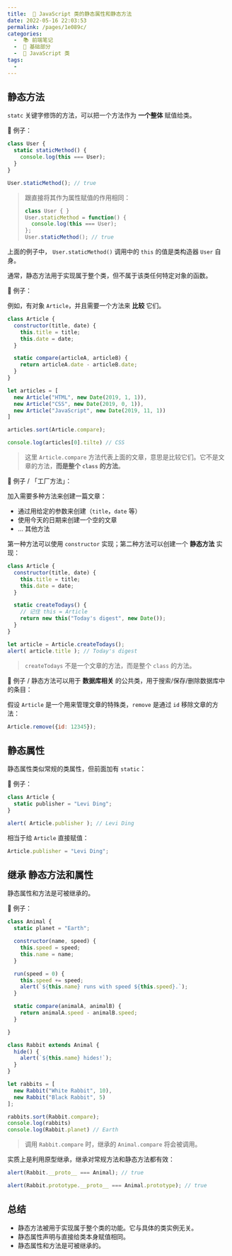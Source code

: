 ```yaml
---
title:  🥏 JavaScript 类的静态属性和静态方法
date: 2022-05-16 22:03:53
permalink: /pages/1e089c/
categories:
  -  📚 前端笔记
  -  🚶 基础部分
  -  📙 JavaScript 类
tags:
  - 
---
```

## 静态方法

`statc` 关键字修饰的方法，可以把一个方法作为 **一个整体** 赋值给类。

🌰 例子：

```js
class User {
  static staticMethod() {
    console.log(this === User);
  }
}

User.staticMethod(); // true
```

> 跟直接将其作为属性赋值的作用相同：
>
> ```js
> class User { }
> User.staticMethod = function() {
>   console.log(this === User);
> };
> User.staticMethod(); // true
> ```

上面的例子中， `User.staticMethod()` 调用中的 `this` 的值是类构造器 `User` 自身。

通常，静态方法用于实现属于整个类，但不属于该类任何特定对象的函数。



🌰 例子：

例如，有对象 `Article`，并且需要一个方法来 **比较** 它们。

```js
class Article {
  constructor(title, date) {
    this.title = title;
    this.date = date;
  }

  static compare(articleA, articleB) {
    return articleA.date - articleB.date;
  }
}

let articles = [
  new Article("HTML", new Date(2019, 1, 1)),
  new Article("CSS", new Date(2019, 0, 1)),
  new Article("JavaScript", new Date(2019, 11, 1))
]

articles.sort(Article.compare);

console.log(articles[0].tilte) // CSS
```

> 这里 `Article.compare` 方法代表上面的文章，意思是比较它们。它不是文章的方法，**而是整个 `class` 的方法**。



🌰 例子 / 「工厂方法」：

加入需要多种方法来创建一篇文章：

+ 通过用给定的参数来创建（`title`，`date` 等）
+ 使用今天的日期来创建一个空的文章
+ … 其他方法

第一种方法可以使用 `constructor` 实现；第二种方法可以创建一个 **静态方法** 实现：

```js
class Article {
  constructor(title, date) {
    this.title = title;
    this.date = date;
  }

  static createTodays() {
    // 记住 this = Article
    return new this("Today's digest", new Date());
  }
}

let article = Article.createTodays();
alert( article.title ); // Today's digest
```

> `createTodays` 不是一个文章的方法，而是整个 `class` 的方法。



🌰 例子 / 静态方法可以用于 **数据库相关** 的公共类，用于搜索/保存/删除数据库中的条目：

假设 `Article` 是一个用来管理文章的特殊类，`remove` 是通过 `id` 移除文章的方法：

```js
Article.remove({id: 12345});
```



## 静态属性

静态属性类似常规的类属性，但前面加有 `static`：

🌰 例子：
```js
class Article {
  static publisher = "Levi Ding";
}

alert( Article.publisher ); // Levi Ding
```

相当于给 `Article` 直接赋值：
```js
Article.publisher = "Levi Ding";
```



## 继承 静态方法和属性

静态属性和方法是可被继承的。

🌰 例子：
```js
class Animal {
  static planet = "Earth";

  constructor(name, speed) {
    this.speed = speed;
    this.name = name;
  }

  run(speed = 0) {
    this.speed += speed;
    alert(`${this.name} runs with speed ${this.speed}.`);
  }

  static compare(animalA, animalB) {
    return animalA.speed - animalB.speed;
  }

}

class Rabbit extends Animal {
  hide() {
    alert(`${this.name} hides!`);
  }
}

let rabbits = [
  new Rabbit("White Rabbit", 10),
  new Rabbit("Black Rabbit", 5)
];

rabbits.sort(Rabbit.compare);
console.log(rabbits) 
console.log(Rabbit.planet) // Earth
```

> 调用 `Rabbit.compare` 时，继承的 `Animal.compare` 将会被调用。

实质上是利用原型继承，继承对常规方法和静态方法都有效：

```js
alert(Rabbit.__proto__ === Animal); // true

alert(Rabbit.prototype.__proto__ === Animal.prototype); // true
```



## 总结

+ 静态方法被用于实现属于整个类的功能。它与具体的类实例无关。
+ 静态属性声明与直接给类本身赋值相同。
+ 静态属性和方法是可被继承的。

